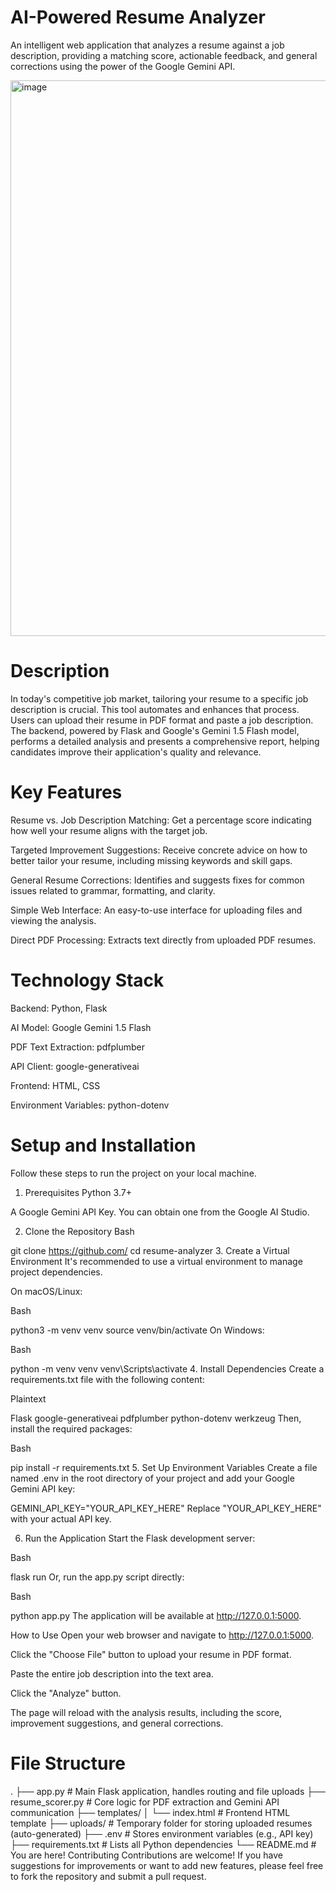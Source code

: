 # AI-Powered Resume Analyzer
An intelligent web application that analyzes a resume against a job description, providing a matching score, actionable feedback, and general corrections using the power of the Google Gemini API.

<img width="1747" height="889" alt="image" src="https://github.com/user-attachments/assets/a8ce849b-6b21-4832-acde-3bcf62b46a35" />


# Description
In today's competitive job market, tailoring your resume to a specific job description is crucial. This tool automates and enhances that process. Users can upload their resume in PDF format and paste a job description. The backend, powered by Flask and Google's Gemini 1.5 Flash model, performs a detailed analysis and presents a comprehensive report, helping candidates improve their application's quality and relevance.

# Key Features
Resume vs. Job Description Matching: Get a percentage score indicating how well your resume aligns with the target job.

Targeted Improvement Suggestions: Receive concrete advice on how to better tailor your resume, including missing keywords and skill gaps.

General Resume Corrections: Identifies and suggests fixes for common issues related to grammar, formatting, and clarity.

Simple Web Interface: An easy-to-use interface for uploading files and viewing the analysis.

Direct PDF Processing: Extracts text directly from uploaded PDF resumes.

# Technology Stack
Backend: Python, Flask

AI Model: Google Gemini 1.5 Flash

PDF Text Extraction: pdfplumber

API Client: google-generativeai

Frontend: HTML, CSS

Environment Variables: python-dotenv

# Setup and Installation
Follow these steps to run the project on your local machine.

1. Prerequisites
Python 3.7+

A Google Gemini API Key. You can obtain one from the Google AI Studio.

2. Clone the Repository
Bash

git clone https://github.com/
cd resume-analyzer
3. Create a Virtual Environment
It's recommended to use a virtual environment to manage project dependencies.

On macOS/Linux:

Bash

python3 -m venv venv
source venv/bin/activate
On Windows:

Bash

python -m venv venv
venv\Scripts\activate
4. Install Dependencies
Create a requirements.txt file with the following content:

Plaintext

Flask
google-generativeai
pdfplumber
python-dotenv
werkzeug
Then, install the required packages:

Bash

pip install -r requirements.txt
5. Set Up Environment Variables
Create a file named .env in the root directory of your project and add your Google Gemini API key:

GEMINI_API_KEY="YOUR_API_KEY_HERE"
Replace "YOUR_API_KEY_HERE" with your actual API key.

6. Run the Application
Start the Flask development server:

Bash

flask run
Or, run the app.py script directly:

Bash

python app.py
The application will be available at http://127.0.0.1:5000.

How to Use
Open your web browser and navigate to http://127.0.0.1:5000.

Click the "Choose File" button to upload your resume in PDF format.

Paste the entire job description into the text area.

Click the "Analyze" button.

The page will reload with the analysis results, including the score, improvement suggestions, and general corrections.

# File Structure
.
├── app.py              # Main Flask application, handles routing and file uploads
├── resume_scorer.py    # Core logic for PDF extraction and Gemini API communication
├── templates/
│   └── index.html      # Frontend HTML template
├── uploads/            # Temporary folder for storing uploaded resumes (auto-generated)
├── .env                # Stores environment variables (e.g., API key)
├── requirements.txt    # Lists all Python dependencies
└── README.md           # You are here!
Contributing
Contributions are welcome! If you have suggestions for improvements or want to add new features, please feel free to fork the repository and submit a pull request.
